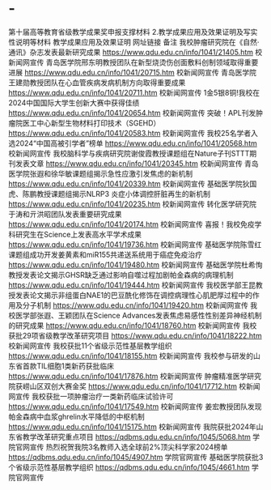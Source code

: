 # -
第十届高等教育省级教学成果奖申报支撑材料
2.教学成果应用及效果证明及写实性说明等材料
教学成果应用及效果证明	网址链接	备注
我校肿瘤研究院在《自然·通讯》杂志发表最新研究成果	https://www.qdu.edu.cn/info/1041/21405.htm	校新闻网宣传
青岛医学院邢东明教授团队在新型烧烫伤创面敷料创制领域取得重要进展	https://www.qdu.edu.cn/info/1041/20715.htm	校新闻网宣传
青岛医学院王建勋教授团队在心血管疾病发病机制方向取得重要成果	https://www.qdu.edu.cn/info/1041/20711.htm	校新闻网宣传
1金5银8铜!我校在2024中国国际大学生创新大赛中获得佳绩	https://www.qdu.edu.cn/info/1041/20654.htm	校新闻网宣传
突破！APL刊发肿瘤院医工中心新型生物材料打印技术（SGEHD）	https://www.qdu.edu.cn/info/1041/20583.htm	校新闻网宣传
我校25名学者入选2024“中国高被引学者”榜单	https://www.qdu.edu.cn/info/1041/20568.htm	校新闻网宣传
我校脑科学与疾病研究院谢俊霞教授课题组在Nature子刊STTT期刊发表文章	https://www.qdu.edu.cn/info/1041/20345.htm	校新闻网宣传
青岛医学院张遐和徐华敏课题组揭示急性应激引发焦虑的新机制	https://www.qdu.edu.cn/info/1041/20339.htm	校新闻网宣传
基础医学院狄国虎、陈鹏教授课题组揭示NLRP3 炎症小体调控肝脏再生的新机制	https://www.qdu.edu.cn/info/1041/20235.htm	校新闻网宣传
转化医学研究院于涛和亓洪昭团队发表重要研究成果	https://www.qdu.edu.cn/info/1041/20174.htm	校新闻网宣传
喜报！我校免疫学科研究生在Science上发表高水平学术成果	https://www.qdu.edu.cn/info/1041/19736.htm	校新闻网宣传
基础医学院陈雪红课题组成功开发姜黄素和miR155共递送系统用于癌症免疫治疗	https://www.qdu.edu.cn/info/1041/19480.htm	校新闻网宣传
基础医学院杜希恂教授发表论文揭示GHSR缺乏通过影响自噬过程加剧帕金森病的病理机制	https://www.qdu.edu.cn/info/1041/19444.htm	校新闻网宣传
我校医学部王昆教授发表论文揭示非组蛋白NAE1的巴豆酰化修饰在调控病理性心肌肥厚过程中的作用及分子机制	https://www.qdu.edu.cn/info/1041/19420.htm	校新闻网宣传
我校医学部张遐、王颖团队在Science Advances发表焦虑易感性性别差异神经机制的研究成果	https://www.qdu.edu.cn/info/1041/18760.htm	校新闻网宣传
我校获批29项省级教学改革研究项目	https://www.qdu.edu.cn/info/1041/18222.htm	校新闻网宣传
我校获批11个省级示范性基层教学组织	https://www.qdu.edu.cn/info/1041/18155.htm	校新闻网宣传
我校参与研发的山东省首款TIL细胞1类新药获批临床	https://www.qdu.edu.cn/info/1041/17876.htm	校新闻网宣传
肿瘤精准医学研究院获崂山区双创大赛金奖	https://www.qdu.edu.cn/info/1041/17712.htm	校新闻网宣传
我校获批一项肿瘤治疗一类新药临床试验许可	https://www.qdu.edu.cn/info/1041/17549.htm	校新闻网宣传
姜宏教授团队发现帕金森病中血浆ghrelin水平降低的中枢机制	https://www.qdu.edu.cn/info/1041/15175.htm	校新闻网宣传
我院获批2024年山东省教学改革研究重点项目	https://qdbms.qdu.edu.cn/info/1045/5068.htm	学院官网宣传
热烈祝贺我院3名教师入选全球前2%顶尖科学家2024榜单	https://qdbms.qdu.edu.cn/info/1045/4907.htm	学院官网宣传
基础医学院获批3个省级示范性基层教学组织	https://qdbms.qdu.edu.cn/info/1045/4661.htm	学院官网宣传

